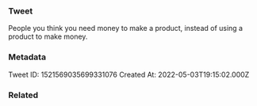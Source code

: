 ### Tweet
People you think you need money to make a product, instead of using a product to make money.

### Metadata
Tweet ID: 1521569035699331076
Created At: 2022-05-03T19:15:02.000Z

### Related

